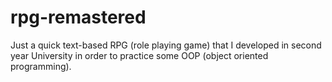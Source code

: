 # rpg-remastered

Just a quick text-based RPG (role playing game) that I developed in second year University in order to practice some OOP (object oriented programming). 
